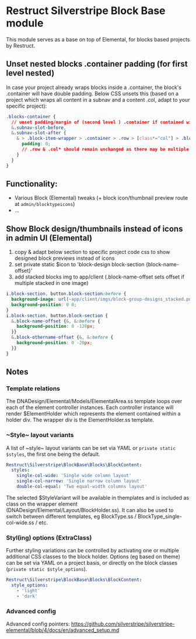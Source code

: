 # Restruct Silverstripe Block Base module

This module serves as a base on top of Elemental, for blocks based projects by Restruct.

## Unset nested blocks .container padding (for first level nested)
In case your project already wraps blocks inside a .container, the block's .container will have double padding.
Below CSS unsets this (based on a project which wraps all content in a subnav and a content .col, adapt to your specific project):

```css
.blocks-container {
  // unset padding/margin of (second level ) .container if contained within .subnav-slot-* (before/after)
  &.subnav-slot-before,
  &.subnav-slot-after {
    & > .block-item-wrapper > .container > .row > [class*="col"] > .block-item-wrapper > .container {
      padding: 0;
      // .row & .col* should remain unchanged as there may be multiple columns with a block
    }
  }
}
```

## Functionality:
- Various Block (Elemental) tweaks (+ block icon/thumbnail preview route at `admin/blocktypeicons`)
- ...


## Show Block design/thumbnails instead of icons in admin UI (Elemental)

1. copy & adapt below section to specific project code css to show designed block previews instead of icons
2. set private static $icon to 'block-design block-section {block-name-offset}'
3. add stacked blocks img to app/client (.block-name-offset sets offset if multiple stacked in one image)

```scss
i.block-section, button.block-section:before {
  background-image: url(~app/client/imgs/block-group-designs_stacked.png);
  background-position: 0 0;
}
i.block-section, button.block-section {
  &.block-name-offset {&, &:before {
    background-position: 0 -128px;
  }}
  &.block-othername-offset {&, &:before {
    background-position: 0 -28px;
  }}
}
```

## Notes

### Template relations
The DNADesign/Elemental/Models/ElementalArea.ss template loops over each of the element controller instances.
Each controller instance will render $ElementHolder which represents the element contained within a holder div.
The wrapper div is the ElementHolder.ss template.


### ~Style~ layout variants
A list of ~style~ layout variants can be set via YAML or `private static $styles`, the first one being the default.
```yml
Restruct\Silverstripe\BlockBase\Blocks\BlockContent:
  styles:
    single-col-wide: 'Single wide column layout'
    single-col-narrow: 'Single narrow column layout'
    double-col-equal: 'Two equal-width columns layout'
```

The selected $StyleVariant will be available in themplates and is included as class on the wrapper element (DNADesign/Elemental/Layout/BlockHolder.ss).
It can also be used to switch between different templates, eg BlockType.ss / BlockType_single-col-wide.ss / etc.

### Styl(ing) options (ExtraClass)
Further styling variations can be controlled by activating one or multiple additional CSS classes to the block holder.
Options (eg based on theme) can be set via YAML on a project basis, or directly on the block classes (`private static $style_options`).
```yml
Restruct\Silverstripe\BlockBase\Blocks\BlockContent:
  style_options:
    - 'light'
    - 'dark'
```

### Advanced config
Advanced config pointers: https://github.com/silverstripe/silverstripe-elemental/blob/4/docs/en/advanced_setup.md
